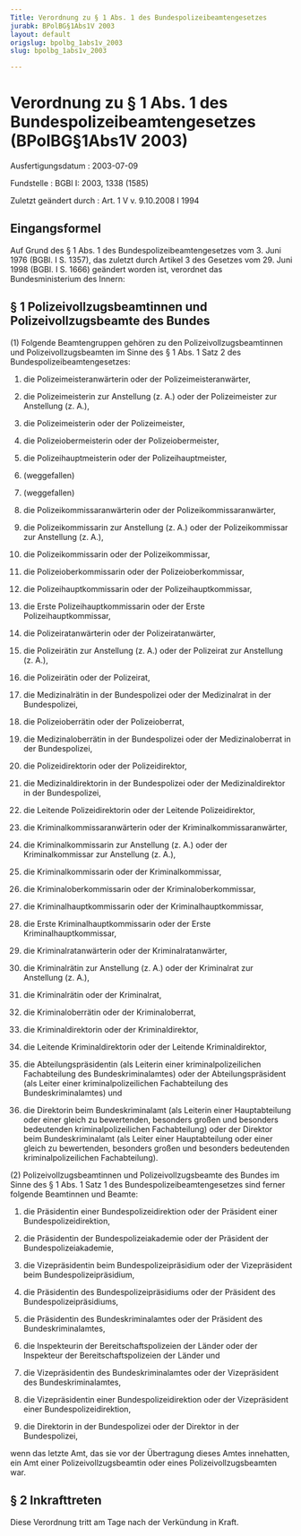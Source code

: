 ```yaml
---
Title: Verordnung zu § 1 Abs. 1 des Bundespolizeibeamtengesetzes
jurabk: BPolBG§1Abs1V 2003
layout: default
origslug: bpolbg_1abs1v_2003
slug: bpolbg_1abs1v_2003

---
```


# Verordnung zu § 1 Abs. 1 des Bundespolizeibeamtengesetzes (BPolBG§1Abs1V 2003)

Ausfertigungsdatum
:   2003-07-09

Fundstelle
:   BGBl I: 2003, 1338 (1585)

Zuletzt geändert durch
:   Art. 1 V v. 9.10.2008 I 1994


## Eingangsformel

Auf Grund des § 1 Abs. 1 des Bundespolizeibeamtengesetzes vom 3. Juni
1976 (BGBl. I S. 1357), das zuletzt durch Artikel 3 des Gesetzes vom
29\. Juni 1998 (BGBl. I S. 1666) geändert worden ist, verordnet das
Bundesministerium des Innern:


## § 1 Polizeivollzugsbeamtinnen und Polizeivollzugsbeamte des Bundes

(1) Folgende Beamtengruppen gehören zu den Polizeivollzugsbeamtinnen
und Polizeivollzugsbeamten im Sinne des § 1 Abs. 1 Satz 2 des
Bundespolizeibeamtengesetzes:

1.  die Polizeimeisteranwärterin oder der Polizeimeisteranwärter,


2.  die Polizeimeisterin zur Anstellung (z. A.) oder der Polizeimeister
    zur Anstellung (z. A.),


3.  die Polizeimeisterin oder der Polizeimeister,


4.  die Polizeiobermeisterin oder der Polizeiobermeister,


5.  die Polizeihauptmeisterin oder der Polizeihauptmeister,


6.  (weggefallen)


7.  (weggefallen)


8.  die Polizeikommissaranwärterin oder der Polizeikommissaranwärter,


9.  die Polizeikommissarin zur Anstellung (z. A.) oder der
    Polizeikommissar zur Anstellung (z. A.),


10. die Polizeikommissarin oder der Polizeikommissar,


11. die Polizeioberkommissarin oder der Polizeioberkommissar,


12. die Polizeihauptkommissarin oder der Polizeihauptkommissar,


13. die Erste Polizeihauptkommissarin oder der Erste
    Polizeihauptkommissar,


14. die Polizeiratanwärterin oder der Polizeiratanwärter,


15. die Polizeirätin zur Anstellung (z. A.) oder der Polizeirat zur
    Anstellung (z. A.),


16. die Polizeirätin oder der Polizeirat,


17. die Medizinalrätin in der Bundespolizei oder der Medizinalrat in der
    Bundespolizei,


18. die Polizeioberrätin oder der Polizeioberrat,


19. die Medizinaloberrätin in der Bundespolizei oder der Medizinaloberrat
    in der Bundespolizei,


20. die Polizeidirektorin oder der Polizeidirektor,


21. die Medizinaldirektorin in der Bundespolizei oder der
    Medizinaldirektor in der Bundespolizei,


22. die Leitende Polizeidirektorin oder der Leitende Polizeidirektor,


23. die Kriminalkommissaranwärterin oder der Kriminalkommissaranwärter,


24. die Kriminalkommissarin zur Anstellung (z. A.) oder der
    Kriminalkommissar zur Anstellung (z. A.),


25. die Kriminalkommissarin oder der Kriminalkommissar,


26. die Kriminaloberkommissarin oder der Kriminaloberkommissar,


27. die Kriminalhauptkommissarin oder der Kriminalhauptkommissar,


28. die Erste Kriminalhauptkommissarin oder der Erste
    Kriminalhauptkommissar,


29. die Kriminalratanwärterin oder der Kriminalratanwärter,


30. die Kriminalrätin zur Anstellung (z. A.) oder der Kriminalrat zur
    Anstellung (z. A.),


31. die Kriminalrätin oder der Kriminalrat,


32. die Kriminaloberrätin oder der Kriminaloberrat,


33. die Kriminaldirektorin oder der Kriminaldirektor,


34. die Leitende Kriminaldirektorin oder der Leitende Kriminaldirektor,


35. die Abteilungspräsidentin (als Leiterin einer kriminalpolizeilichen
    Fachabteilung des Bundeskriminalamtes) oder der Abteilungspräsident
    (als Leiter einer kriminalpolizeilichen Fachabteilung des
    Bundeskriminalamtes) und


36. die Direktorin beim Bundeskriminalamt (als Leiterin einer
    Hauptabteilung oder einer gleich zu bewertenden, besonders großen und
    besonders bedeutenden kriminalpolizeilichen Fachabteilung) oder der
    Direktor beim Bundeskriminalamt (als Leiter einer Hauptabteilung oder
    einer gleich zu bewertenden, besonders großen und besonders
    bedeutenden kriminalpolizeilichen Fachabteilung).




(2) Polizeivollzugsbeamtinnen und Polizeivollzugsbeamte des Bundes im
Sinne des § 1 Abs. 1 Satz 1 des Bundespolizeibeamtengesetzes sind
ferner folgende Beamtinnen und Beamte:

1.  die Präsidentin einer Bundespolizeidirektion oder der Präsident einer
    Bundespolizeidirektion,


2.  die Präsidentin der Bundespolizeiakademie oder der Präsident der
    Bundespolizeiakademie,


3.  die Vizepräsidentin beim Bundespolizeipräsidium oder der Vizepräsident
    beim Bundespolizeipräsidium,


4.  die Präsidentin des Bundespolizeipräsidiums oder der Präsident des
    Bundespolizeipräsidiums,


5.  die Präsidentin des Bundeskriminalamtes oder der Präsident des
    Bundeskriminalamtes,


6.  die Inspekteurin der Bereitschaftspolizeien der Länder oder der
    Inspekteur der Bereitschaftspolizeien der Länder und


7.  die Vizepräsidentin des Bundeskriminalamtes oder der Vizepräsident des
    Bundeskriminalamtes,


8.  die Vizepräsidentin einer Bundespolizeidirektion oder der
    Vizepräsident einer Bundespolizeidirektion,


9.  die Direktorin in der Bundespolizei oder der Direktor in der
    Bundespolizei,



wenn das letzte Amt, das sie vor der Übertragung dieses Amtes
innehatten, ein Amt einer Polizeivollzugsbeamtin oder eines
Polizeivollzugsbeamten war.


## § 2 Inkrafttreten

Diese Verordnung tritt am Tage nach der Verkündung in Kraft.

